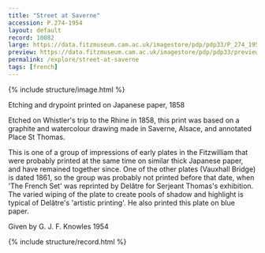 ```yaml
---
title: "Street at Saverne"
accession: P.274-1954
layout: default
record: 10082
large: https://data.fitzmuseum.cam.ac.uk/imagestore/pdp/pdp33/P_274_1954.jpg
preview: https://data.fitzmuseum.cam.ac.uk/imagestore/pdp/pdp33/preview_P_274_1954.jpg
permalink: /explore/street-at-saverne
tags: [french]
---
```

{% include structure/image.html %}

Etching and drypoint printed on Japanese paper, 1858

Etched on Whistler's trip to the Rhine in 1858, this print was based on a graphite and watercolour drawing made in Saverne, Alsace, and annotated Place St Thomas.

This is one of a group of impressions of early plates in the Fitzwilliam that were probably printed at the same time on similar thick Japanese paper, and have remained together since. One of the other plates (Vauxhall Bridge) is dated 1861, so the group was probably not printed before that date, when 'The French Set' was reprinted by Delâtre for Serjeant Thomas's exhibition. The varied wiping of the plate to create pools of shadow and highlight is typical of Delâtre's 'artistic printing'. He also printed this plate on blue paper.

Given by G. J. F. Knowles 1954

{% include structure/record.html %}
